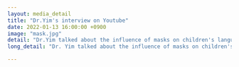 ```yaml
---
layout: media_detail
title: "Dr.Yim's interview on Youtube"
date: 2022-01-13 16:00:00 +0900
image: "mask.jpg"
detail: "Dr.Yim talked about the influence of masks on children's language development." 
long_detail: "Dr. Yim talked about the influence of masks on children's language development. You can watch her interview here."

---
```


